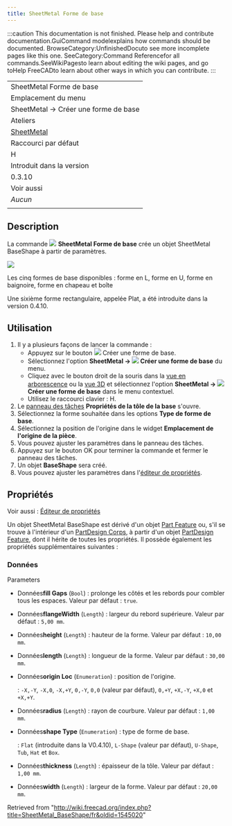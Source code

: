```yaml
---
title: SheetMetal Forme de base
---
```

:::caution
This documentation is not finished. Please help and contribute documentation.GuiCommand modelexplains how commands should be documented. BrowseCategory:UnfinishedDocuto see more incomplete pages like this one. SeeCategory:Command Referencefor all commands.SeeWikiPagesto learn about editing the wiki pages, and go toHelp FreeCADto learn about other ways in which you can contribute.
:::

|  |
| --- |
| SheetMetal Forme de base |
| Emplacement du menu |
| SheetMetal → Créer une forme de base |
| Ateliers |
| [SheetMetal](/SheetMetal_Workbench/fr "SheetMetal Workbench/fr") |
| Raccourci par défaut |
| H |
| Introduit dans la version |
| 0.3.10 |
| Voir aussi |
| *Aucun* |
|  |

## Description

La commande ![](/images/SheetMetal_BaseShape.svg) **SheetMetal Forme de base** crée un objet SheetMetal BaseShape à partir de paramètres.

![](/images/SheetMetal_BaseShape-01.png)

Les cinq formes de base disponibles : forme en L, forme en U, forme en baignoire, forme en chapeau et boîte

Une sixième forme rectangulaire, appelée Plat, a été introduite dans la version 0.4.10.

## Utilisation

1. Il y a plusieurs façons de lancer la commande :
   * Appuyez sur le bouton ![](/images/SheetMetal_BaseShape.svg) Créer une forme de base.
   * Sélectionnez l'option **SheetMetal → ![](/images/SheetMetal_BaseShape.svg) Créer une forme de base** du menu.
   * Cliquez avec le bouton droit de la souris dans la [vue en arborescence](/Tree_view/fr "Tree view/fr") ou la [vue 3D](/3D_view/fr "3D view/fr") et sélectionnez l'option **SheetMetal → ![](/images/SheetMetal_BaseShape.svg) Créer une forme de base** dans le menu contextuel.
   * Utilisez le raccourci clavier : H.
2. Le [panneau des tâches](/Task_panel/fr "Task panel/fr") **Propriétés de la tôle de la base** s'ouvre.
3. Sélectionnez la forme souhaitée dans les options **Type de forme de base**.
4. Sélectionnez la position de l'origine dans le widget **Emplacement de l'origine de la pièce**.
5. Vous pouvez ajuster les paramètres dans le panneau des tâches.
6. Appuyez sur le bouton OK pour terminer la commande et fermer le panneau des tâches.
7. Un objet **BaseShape** sera créé.
8. Vous pouvez ajuster les paramètres dans l'[éditeur de propriétés](/Property_editor/fr "Property editor/fr").

## Propriétés

Voir aussi : [Éditeur de propriétés](/Property_editor/fr "Property editor/fr")

Un objet SheetMetal BaseShape est dérivé d'un objet [Part Feature](/Part_Feature/fr "Part Feature/fr") ou, s'il se trouve à l'intérieur d'un [PartDesign Corps](/PartDesign_Body/fr "PartDesign Body/fr"), à partir d'un objet [PartDesign Feature](/PartDesign_Feature/fr "PartDesign Feature/fr"), dont il hérite de toutes les propriétés. Il possède également les propriétés supplémentaires suivantes :

### Données

Parameters

* Données**fill Gaps** (`Bool`) : prolonge les côtés et les rebords pour combler tous les espaces. Valeur par défaut : `true`.
* Données**flangeWidth** (`Length`) : largeur du rebord supérieure. Valeur par défaut : `5,00 mm`.
* Données**height** (`Length`) : hauteur de la forme. Valeur par défaut : `10,00 mm`.
* Données**length** (`Length`) : longueur de la forme. Valeur par défaut : `30,00 mm`.
* Données**origin Loc** (`Enumeration`) : position de l'origine.

  :   `-X,-Y`, `-X,0`, `-X,+Y`, `0,-Y`, `0,0` (valeur par défaut), `0,+Y`, `+X,-Y`, `+X,0` et `+X,+Y`.
* Données**radius** (`Length`) : rayon de courbure. Valeur par défaut : `1,00 mm`.
* Données**shape Type** (`Enumeration`) : type de forme de base.

  :   `Flat` (introduite dans la V0.4.10), `L-Shape` (valeur par défaut), `U-Shape`, `Tub`, `Hat` et `Box`.
* Données**thickness** (`Length`) : épaisseur de la tôle. Valeur par défaut : `1,00 mm`.
* Données**width** (`Length`) : largeur de la forme. Valeur par défaut : `20,00 mm`.

Retrieved from "<http://wiki.freecad.org/index.php?title=SheetMetal_BaseShape/fr&oldid=1545020>"
